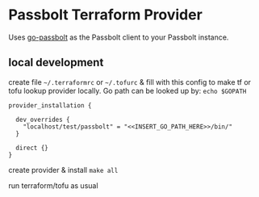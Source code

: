 # Passbolt Terraform Provider

Uses [go-passbolt](https://github.com/passbolt/go-passbolt) as the Passbolt client to your Passbolt instance. 

## local development

create file `~/.terraformrc` or `~/.tofurc` & fill with this config to make tf or tofu lookup provider locally.
Go path can be looked up by: `echo $GOPATH`

```
provider_installation {

  dev_overrides {
    "localhost/test/passbolt" = "<<INSERT_GO_PATH_HERE>>/bin/"
  }

  direct {}
}
```

create provider & install
`make all`

run terraform/tofu as usual
